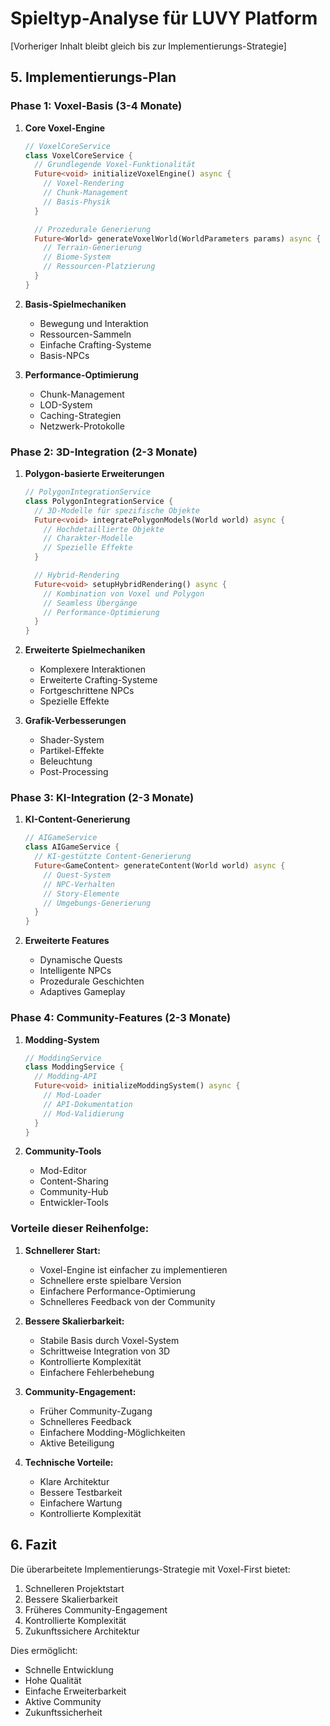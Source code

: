 # Spieltyp-Analyse für LUVY Platform

[Vorheriger Inhalt bleibt gleich bis zur Implementierungs-Strategie]

## 5. Implementierungs-Plan

### Phase 1: Voxel-Basis (3-4 Monate)
1. **Core Voxel-Engine**
   ```dart
   // VoxelCoreService
   class VoxelCoreService {
     // Grundlegende Voxel-Funktionalität
     Future<void> initializeVoxelEngine() async {
       // Voxel-Rendering
       // Chunk-Management
       // Basis-Physik
     }

     // Prozedurale Generierung
     Future<World> generateVoxelWorld(WorldParameters params) async {
       // Terrain-Generierung
       // Biome-System
       // Ressourcen-Platzierung
     }
   }
   ```

2. **Basis-Spielmechaniken**
   - Bewegung und Interaktion
   - Ressourcen-Sammeln
   - Einfache Crafting-Systeme
   - Basis-NPCs

3. **Performance-Optimierung**
   - Chunk-Management
   - LOD-System
   - Caching-Strategien
   - Netzwerk-Protokolle

### Phase 2: 3D-Integration (2-3 Monate)
1. **Polygon-basierte Erweiterungen**
   ```dart
   // PolygonIntegrationService
   class PolygonIntegrationService {
     // 3D-Modelle für spezifische Objekte
     Future<void> integratePolygonModels(World world) async {
       // Hochdetaillierte Objekte
       // Charakter-Modelle
       // Spezielle Effekte
     }

     // Hybrid-Rendering
     Future<void> setupHybridRendering() async {
       // Kombination von Voxel und Polygon
       // Seamless Übergänge
       // Performance-Optimierung
     }
   }
   ```

2. **Erweiterte Spielmechaniken**
   - Komplexere Interaktionen
   - Erweiterte Crafting-Systeme
   - Fortgeschrittene NPCs
   - Spezielle Effekte

3. **Grafik-Verbesserungen**
   - Shader-System
   - Partikel-Effekte
   - Beleuchtung
   - Post-Processing

### Phase 3: KI-Integration (2-3 Monate)
1. **KI-Content-Generierung**
   ```dart
   // AIGameService
   class AIGameService {
     // KI-gestützte Content-Generierung
     Future<GameContent> generateContent(World world) async {
       // Quest-System
       // NPC-Verhalten
       // Story-Elemente
       // Umgebungs-Generierung
     }
   }
   ```

2. **Erweiterte Features**
   - Dynamische Quests
   - Intelligente NPCs
   - Prozedurale Geschichten
   - Adaptives Gameplay

### Phase 4: Community-Features (2-3 Monate)
1. **Modding-System**
   ```dart
   // ModdingService
   class ModdingService {
     // Modding-API
     Future<void> initializeModdingSystem() async {
       // Mod-Loader
       // API-Dokumentation
       // Mod-Validierung
     }
   }
   ```

2. **Community-Tools**
   - Mod-Editor
   - Content-Sharing
   - Community-Hub
   - Entwickler-Tools

### Vorteile dieser Reihenfolge:

1. **Schnellerer Start:**
   - Voxel-Engine ist einfacher zu implementieren
   - Schnellere erste spielbare Version
   - Einfachere Performance-Optimierung
   - Schnelleres Feedback von der Community

2. **Bessere Skalierbarkeit:**
   - Stabile Basis durch Voxel-System
   - Schrittweise Integration von 3D
   - Kontrollierte Komplexität
   - Einfachere Fehlerbehebung

3. **Community-Engagement:**
   - Früher Community-Zugang
   - Schnelleres Feedback
   - Einfachere Modding-Möglichkeiten
   - Aktive Beteiligung

4. **Technische Vorteile:**
   - Klare Architektur
   - Bessere Testbarkeit
   - Einfachere Wartung
   - Kontrollierte Komplexität

## 6. Fazit

Die überarbeitete Implementierungs-Strategie mit Voxel-First bietet:
1. Schnelleren Projektstart
2. Bessere Skalierbarkeit
3. Früheres Community-Engagement
4. Kontrollierte Komplexität
5. Zukunftssichere Architektur

Dies ermöglicht:
- Schnelle Entwicklung
- Hohe Qualität
- Einfache Erweiterbarkeit
- Aktive Community
- Zukunftssicherheit 